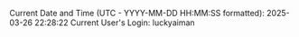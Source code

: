 Current Date and Time (UTC - YYYY-MM-DD HH:MM:SS formatted): 2025-03-26 22:28:22
Current User's Login: luckyaiman

